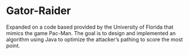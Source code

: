 # Gator-Raider
 Expanded on a code based provided by the University of Florida that mimics the game Pac-Man. The goal is to design and implemented an algorithm using Java to optimize the attacker’s pathing to score the most point.
